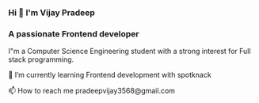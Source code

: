  <h3>Hi 👋 I'm Vijay Pradeep</h3>
 <h3> A passionate Frontend developer</h3>
 <p> I"m a Computer Science Engineering student with a strong interest for Full stack programming. </p>
<p>🌱 I’m currently learning Frontend development with spotknack </p>
<p>📫 How to reach me pradeepvijay3568@gmail.com</p>


